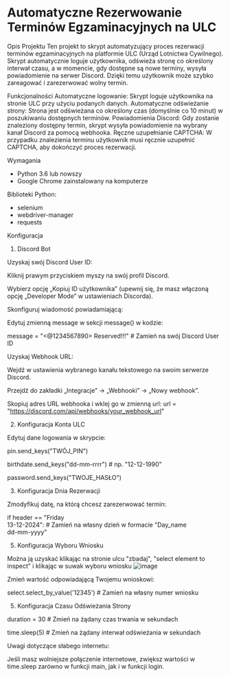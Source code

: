 # Automatyczne Rezerwowanie Terminów Egzaminacyjnych na ULC

Opis Projektu
Ten projekt to skrypt automatyzujący proces rezerwacji terminów egzaminacyjnych na platformie ULC (Urząd Lotnictwa Cywilnego). Skrypt automatycznie loguje użytkownika, odświeża stronę co określony interwał czasu, a w momencie, gdy dostępne są nowe terminy, wysyła powiadomienie na serwer Discord. Dzięki temu użytkownik może szybko zareagować i zarezerwować wolny termin.

Funkcjonalności
Automatyczne logowanie: Skrypt loguje użytkownika na stronie ULC przy użyciu podanych danych.
Automatyczne odświeżanie strony: Strona jest odświeżana co określony czas (domyślnie co 10 minut) w poszukiwaniu dostępnych terminów.
Powiadomienia Discord: Gdy zostanie znaleziony dostępny termin, skrypt wysyła powiadomienie na wybrany kanał Discord za pomocą webhooka.
Ręczne uzupełnianie CAPTCHA: W przypadku znalezienia terminu użytkownik musi ręcznie uzupełnić CAPTCHA, aby dokończyć proces rezerwacji.

Wymagania
- Python 3.6 lub nowszy
- Google Chrome zainstalowany na komputerze

Biblioteki Python:
- selenium
- webdriver-manager
- requests


Konfiguracja


1. Discord Bot

Uzyskaj swój Discord User ID:

Kliknij prawym przyciskiem myszy na swój profil Discord.

Wybierz opcję „Kopiuj ID użytkownika” (upewnij się, że masz włączoną opcję „Developer Mode” w ustawieniach Discorda).

Skonfiguruj wiadomość powiadamiającą:

Edytuj zmienną message w sekcji message() w kodzie:

message = "<@1234567890> Reserved!!!"  # Zamień na swój Discord User ID


Uzyskaj Webhook URL:

Wejdź w ustawienia wybranego kanału tekstowego na swoim serwerze Discord.

Przejdź do zakładki „Integracje” → „Webhooki” → „Nowy webhook”.

Skopiuj adres URL webhooka i wklej go w zmienną url:
url = "https://discord.com/api/webhooks/your_webhook_url"


2. Konfiguracja Konta ULC

Edytuj dane logowania w skrypcie:


pin.send_keys("TWÓJ_PIN")

birthdate.send_keys("dd-mm-rrrr")  # np. "12-12-1990"

password.send_keys("TWOJE_HASŁO")

3. Konfiguracja Dnia Rezerwacji

Zmodyfikuj datę, na którą chcesz zarezerwować termin:

if header == "Friday<br>13-12-2024":  # Zamień na własny dzień w formacie "Day_name<br>dd-mm-yyyy"


5. Konfiguracja Wyboru Wniosku

Można ją uzyskać klikając na stronie ulcu "zbadaj", "select element to inspect" i klikając w suwak wyboru wniosku
![image](https://github.com/user-attachments/assets/4c6bb53b-5191-4416-b686-ea755608ab96)

Zmień wartość odpowiadającą Twojemu wnioskowi:

select.select_by_value('12345')  # Zamień na własny numer wniosku


5. Konfiguracja Czasu Odświeżania Strony

duration = 30  # Zmień na żądany czas trwania w sekundach

time.sleep(5)   # Zmień na żądany interwał odświeżania w sekundach


Uwagi dotyczące słabego internetu:

Jeśli masz wolniejsze połączenie internetowe, zwiększ wartości w time.sleep zarówno w funkcji main, jak i w funkcji login.
